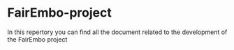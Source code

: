 # FairEmbo-project
In this repertory you can find all the document related to the development of the FairEmbo project

